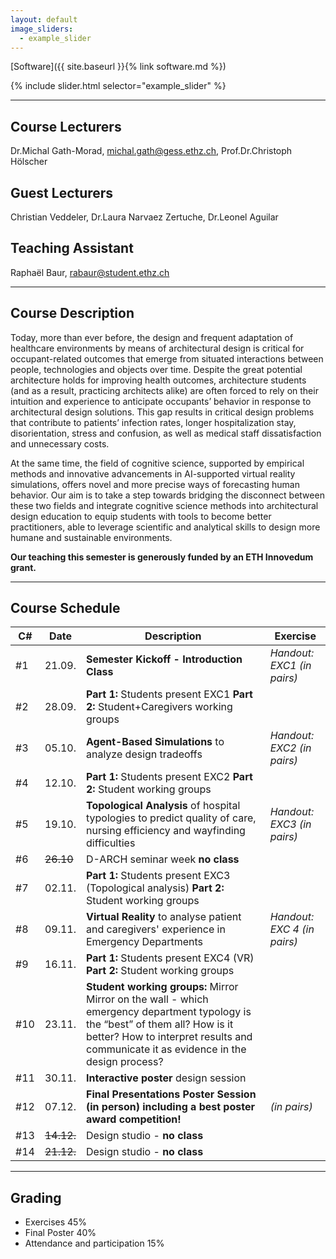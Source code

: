 ```yaml
---
layout: default
image_sliders:
  - example_slider
---
```


[Software]({{ site.baseurl }}{% link software.md %})
<!--
[Exercise 1]({{ site.baseurl }}{% link exercises/exercise1.md %}) | [Exercise 2]({{ site.baseurl }}{% link exercises/exercise2.md %}) | [Exercise 3]({{ site.baseurl }}{% link exercises/exercise3.md %}) | [Exercise 4]({{ site.baseurl }}{% link exercises/exercise4.md %}) | [Lecture Slides]({{ site.baseurl }}{% link ebd_lectureslides.md %}) | [Software]({{ site.baseurl }}{% link software.md %}) | [Final Project]({{ site.baseurl }}{% link final_project.md %})
-->

{% include slider.html selector="example_slider" %}

* * *

## Course Lecturers
Dr.Michal Gath-Morad, michal.gath@gess.ethz.ch, 
Prof.Dr.Christoph Hölscher 
## Guest Lecturers
Christian Veddeler,
Dr.Laura Narvaez Zertuche,
Dr.Leonel Aguilar
## Teaching Assistant 
Raphaël Baur, rabaur@student.ethz.ch

* * *

## Course Description 

Today, more than ever before, the design and frequent adaptation of healthcare environments by means of architectural design is critical for occupant-related outcomes that emerge from situated interactions between people, technologies and objects over time. Despite the great potential architecture holds for improving health outcomes, architecture students (and as a result, practicing architects alike) are often forced to rely on their intuition and experience to anticipate occupants’ behavior in response to architectural design solutions. This gap results in critical design problems that contribute to patients’ infection rates, longer hospitalization stay, disorientation, stress and confusion, as well as medical staff dissatisfaction and unnecessary costs.

At the same time, the field of cognitive science, supported by empirical methods and innovative advancements in AI-supported virtual reality simulations, offers novel and more precise ways of forecasting human behavior. Our aim is to take a step towards bridging the disconnect between these two fields and integrate cognitive science methods into architectural design education to equip students with tools to become better practitioners, able to leverage scientific and analytical skills to design more humane and sustainable environments.

**Our teaching this semester is generously funded by an ETH Innovedum grant.**

* * *

## Course Schedule

| C# | Date   | Description                                                                                                            | Exercise            |
| -- | ------ | ---------------------------------------------------------------------------------------------------------------------  | ------------------- |
| #1  | 21.09. | **Semester Kickoff - Introduction Class** | _Handout: EXC1 (in pairs)_ |
| #2  | 28.09. | **Part 1:** Students present EXC1 **Part 2:** Student+Caregivers working groups |  |
| #3  | 05.10. | **Agent-Based Simulations** to analyze design tradeoffs | _Handout: EXC2 (in pairs)_ |
| #4  | 12.10. | **Part 1:** Students present EXC2 **Part 2:** Student working groups |  |
| #5  | 19.10. | **Topological Analysis** of hospital typologies to predict quality of care, nursing efficiency and wayfinding difficulties | _Handout: EXC3 (in pairs)_ | 
| #6  | ~~26.10~~ | D-ARCH seminar week **no class** | |
| #7  | 02.11. | **Part 1:** Students present EXC3 (Topological analysis) **Part 2:** Student working groups | |   
| #8  | 09.11. | **Virtual Reality** to analyse patient and caregivers' experience in Emergency Departments | _Handout: EXC 4 (in pairs)_ |
| #9  | 16.11. | **Part 1:** Students present EXC4 (VR) **Part 2:** Student working groups | |
| #10  | 23.11. | **Student working groups:** Mirror Mirror on the wall - which emergency department typology is the “best” of them all? How is it better? How to interpret results and communicate it as evidence in the design process?  | |
| #11 | 30.11. | **Interactive poster** design session | |
| #12 | 07.12. | **Final Presentations Poster Session (in person) including a best poster award competition!** | _(in pairs)_ |
| #13 | ~~14.12.~~ | Design studio - **no class** | |
| #14 | ~~21.12.~~ | Design studio - **no class** | |

* * *

## Grading

- Exercises 45%
- Final Poster 40% 
- Attendance and participation 15%

